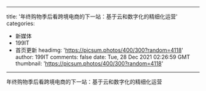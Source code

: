 
---
title: '年终购物季后看跨境电商的下一站：基于云和数字化的精细化运营'
categories: 
 - 新媒体
 - 199IT
 - 首页更新
headimg: 'https://picsum.photos/400/300?random=4118'
author: 199IT
comments: false
date: Tue, 28 Dec 2021 02:26:59 GMT
thumbnail: 'https://picsum.photos/400/300?random=4118'
---

<div>   
年终购物季后看跨境电商的下一站：基于云和数字化的精细化运营  
</div>
            